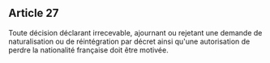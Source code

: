 Article 27
----
Toute décision déclarant irrecevable, ajournant ou rejetant une demande de
naturalisation ou de réintégration par décret ainsi qu'une autorisation de
perdre la nationalité française doit être motivée.
